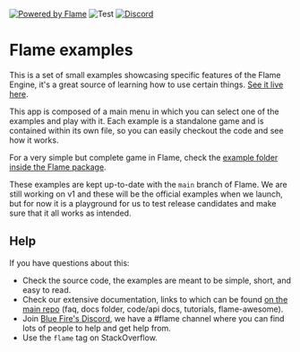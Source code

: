 [![Powered by Flame](https://img.shields.io/badge/Powered%20by-%F0%9F%94%A5-orange.svg)](https://flame-engine.org)
![Test](https://github.com/flame-engine/flame_example/workflows/Test/badge.svg?branch=main&event=push)
[![Discord](https://img.shields.io/discord/509714518008528896.svg)](https://discord.gg/pxrBmy4)

# Flame examples

This is a set of small examples showcasing specific features of the Flame Engine, it's a great
source of learning how to use certain things.
[See it live here](https://examples.flame-engine.org/).

This app is composed of a main menu in which you can select one of the examples and play with it.
Each example is a standalone game and is contained within its own file, so you can easily checkout
the code and see how it works.

For a very simple but complete game in Flame, check the
[example folder inside the Flame package](https://github.com/flame-engine/flame/tree/main/packages/flame/example).

These examples are kept up-to-date with the `main` branch of Flame. We are still working on v1 and
these will be the official examples when we launch, but for now it is a playground for us to test
release candidates and make sure that it all works as intended.

## Help

If you have questions about this:

 - Check the source code, the examples are meant to be simple, short, and easy to read.
 - Check our extensive documentation, links to which can be found
 [on the main repo](https://github.com/flame-engine/flame) (faq, docs folder, code/api docs,
 tutorials, flame-awesome).
 - Join [Blue Fire's Discord](https://discord.gg/5unKpdQD78), we have a #flame channel where you can
 find lots of people to help and get help from.
 - Use the `flame` tag on StackOverflow.

